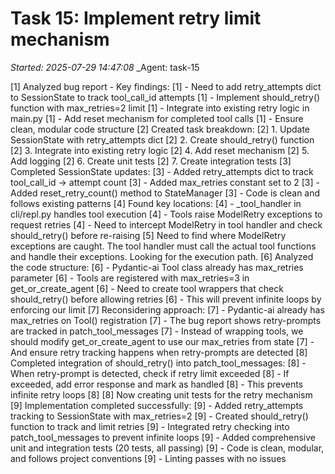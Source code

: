 # Task 15: Implement retry limit mechanism
_Started: 2025-07-29 14:47:08_
_Agent: task-15

[1] Analyzed bug report - Key findings:
[1] - Need to add retry_attempts dict to SessionState to track tool_call_id attempts
[1] - Implement should_retry() function with max_retries=2 limit
[1] - Integrate into existing retry logic in main.py
[1] - Add reset mechanism for completed tool calls
[1] - Ensure clean, modular code structure
[2] Created task breakdown:
[2] 1. Update SessionState with retry_attempts dict
[2] 2. Create should_retry() function
[2] 3. Integrate into existing retry logic
[2] 4. Add reset mechanism
[2] 5. Add logging
[2] 6. Create unit tests
[2] 7. Create integration tests
[3] Completed SessionState updates:
[3] - Added retry_attempts dict to track tool_call_id -> attempt count
[3] - Added max_retries constant set to 2
[3] - Added reset_retry_count() method to StateManager
[3] - Code is clean and follows existing patterns
[4] Found key locations:
[4] - _tool_handler in cli/repl.py handles tool execution
[4] - Tools raise ModelRetry exceptions to request retries
[4] - Need to intercept ModelRetry in tool handler and check should_retry() before re-raising
[5] Need to find where ModelRetry exceptions are caught. The tool handler must call the actual tool functions and handle their exceptions. Looking for the execution path.
[6] Analyzed the code structure:
[6] - Pydantic-ai Tool class already has max_retries parameter
[6] - Tools are registered with max_retries=3 in get_or_create_agent
[6] - Need to create tool wrappers that check should_retry() before allowing retries
[6] - This will prevent infinite loops by enforcing our limit
[7] Reconsidering approach:
[7] - Pydantic-ai already has max_retries on Tool() registration
[7] - The bug report shows retry-prompts are tracked in patch_tool_messages
[7] - Instead of wrapping tools, we should modify get_or_create_agent to use our max_retries from state
[7] - And ensure retry tracking happens when retry-prompts are detected
[8] Completed integration of should_retry() into patch_tool_messages:
[8] - When retry-prompt is detected, check if retry limit exceeded
[8] - If exceeded, add error response and mark as handled
[8] - This prevents infinite retry loops
[8]
[8] Now creating unit tests for the retry mechanism
[9] Implementation completed successfully:
[9] - Added retry_attempts tracking to SessionState with max_retries=2
[9] - Created should_retry() function to track and limit retries
[9] - Integrated retry checking into patch_tool_messages to prevent infinite loops
[9] - Added comprehensive unit and integration tests (20 tests, all passing)
[9] - Code is clean, modular, and follows project conventions
[9] - Linting passes with no issues
